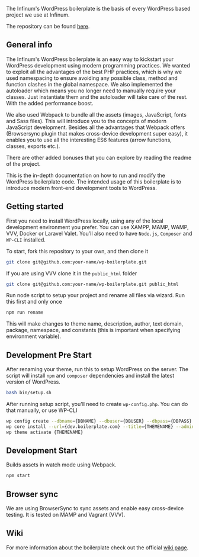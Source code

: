 The Infinum's WordPress boilerplate is the basis of every WordPress based project we use at Infinum.

The repository can be found [here](https://github.com/infinum/wp-boilerplate).

## General info

The Infinum's WordPress boilerplate is an easy way to kickstart your WordPress development using modern programming practices. We wanted to exploit all the advantages of the best PHP practices, which is why we used namespacing to ensure avoiding any possible class, method and function clashes in the global namespace. We also implemented the autoloader which means you no longer need to manually require your classes. Just instantiate them and the autoloader will take care of the rest. With the added performance boost.

We also used Webpack to bundle all the assets (images, JavaScript, fonts and Sass files). This will introduce you to the concepts of modern JavaScript development. Besides all the advantages that Webpack offers (Browsersync plugin that makes cross-device development super easy), it enables you to use all the interesting ES6 features (arrow functions, classes, exports etc.).

There are other added bonuses that you can explore by reading the readme of the project.

This is the in-depth documentation on how to run and modify the WordPress boilerplate code. The intended usage of this boilerplate is to introduce modern front-end development tools to WordPress.

## Getting started

First you need to install WordPress locally, using any of the local development environment you prefer. You can use XAMPP, MAMP, WAMP, VVV, Docker or Laravel Valet. You'll also need to have `Node.js`, `Composer` and `WP-CLI` installed.

To start, fork this repository to your own, and then clone it

```bash
git clone git@github.com:your-name/wp-boilerplate.git
```

If you are using VVV clone it in the `public_html` folder

```bash
git clone git@github.com:your-name/wp-boilerplate.git public_html
```

Run node script to setup your project and rename all files via wizard. Run this first and only once

```bash
npm run rename
```

This will make changes to theme name, description, author, text domain, package, namespace, and constants (this is important when specifying environment variable).

## Development Pre Start

After renaming your theme, run this to setup WordPress on the server.
The script will install `npm` and `composer` dependencies and install the latest version of WordPress.

```bash
bash bin/setup.sh
```

After running setup script, you'll need to create `wp-config.php`. You can do that manually, or use WP-CLI

```bash
wp config create --dbname={DBNAME} --dbuser={DBUSER} --dbpass={DBPASS}
wp core install --url={dev.boilerplate.com} --title={THEMENAME} --admin_user={ADMINUSER} --admin_email={ADMINMAIL}
wp theme activate {THEMENAME}
```

## Development Start

Builds assets in watch mode using Webpack.

```bash
npm start
```

## Browser sync

We are using BrowserSync to sync assets and enable easy cross-device testing.
It is tested on MAMP and Vagrant (VVV).


## Wiki

For more information about the boilerplate check out the official [wiki page](https://github.com/infinum/wp-boilerplate/wiki).
